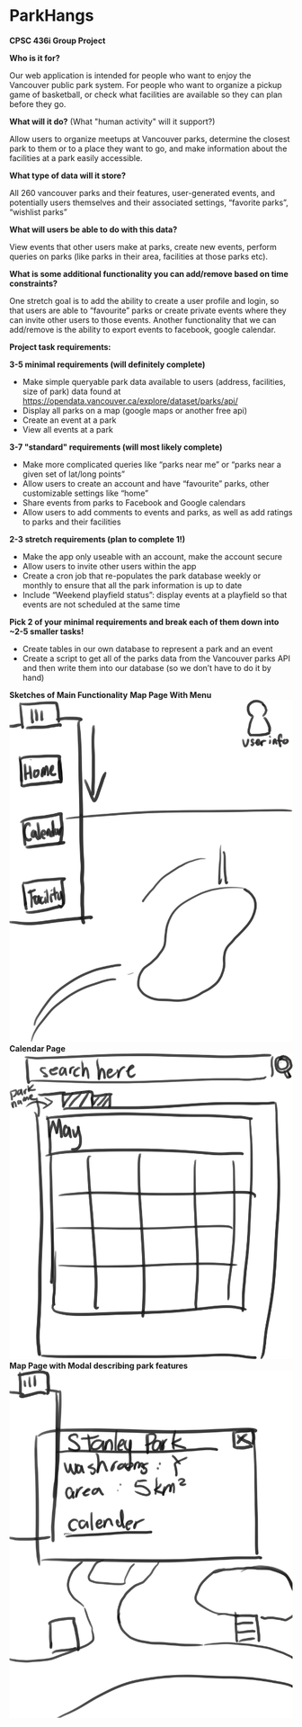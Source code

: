 # ParkHangs
**CPSC 436i Group Project**

**Who is it for?**

Our web application is intended for people who want to enjoy the Vancouver public park system. For people who want to organize a pickup game of basketball, or check what facilities are available so they can plan before they go.

**What will it do?** (What "human activity" will it support?)

Allow users to organize meetups at Vancouver parks, determine the closest park to them or to a place they want to go, and make information about the facilities at a park easily accessible.  

**What type of data will it store?**

All 260 vancouver parks and their features, user-generated events, and potentially users themselves and their associated settings, “favorite parks”,  “wishlist parks”


**What will users be able to do with this data?**

View events that other users make at parks, create new events, perform queries on parks (like parks in their area, facilities at those parks etc).


**What is some additional functionality you can add/remove based on time constraints?**

One stretch goal is to add the ability to create a user profile and login, so that users are able to “favourite” parks or create private events where they can invite other users to those events. Another functionality that we can add/remove is the ability to export events to facebook, google calendar.


**Project task requirements:**

**3-5 minimal requirements (will definitely complete)**
- Make simple queryable park data available to users (address, facilities, size of park) data found at https://opendata.vancouver.ca/explore/dataset/parks/api/
- Display all parks on a map (google maps or another free api)
- Create an event at a park
- View all events at a park

**3-7 "standard" requirements (will most likely complete)**
- Make more complicated queries like “parks near me” or “parks near a given set of lat/long points”
- Allow users to create an account and have “favourite” parks, other customizable settings like “home”
- Share events from parks to Facebook and Google calendars
- Allow users to add comments to events and parks, as well as add ratings to parks and their facilities

**2-3 stretch requirements (plan to complete 1!)**
- Make the app only useable with an account, make the account secure
- Allow users to invite other users within the app
- Create a cron job that re-populates the park database weekly or monthly to ensure that all the park information is up to date
- Include “Weekend playfield status”: display events at a playfield so that events are not scheduled at the same time

**Pick 2 of your minimal requirements and break each of them down into ~2-5 smaller tasks!**
- Create tables in our own database to represent a park and an event
- Create a script to get all of the parks data from the Vancouver parks API and then write them into our database (so we don’t have to do it by hand)

**Sketches of Main Functionality**
**Map Page With Menu**
![Map Page With Menu](https://github.com/cmaija/ParkHangs/blob/master/sketch1.png?raw=true)
**Calendar Page**
![Calendar Page](https://github.com/cmaija/ParkHangs/blob/master/sketch2.png?raw=true)
**Map Page with Modal describing park features**
![Map Page with Modal describing park features](https://github.com/cmaija/ParkHangs/blob/master/sketch3.png?raw=true)

